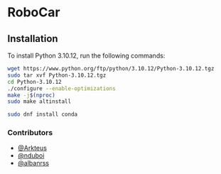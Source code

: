 # RoboCar

## Installation

To install Python 3.10.12, run the following commands:

```bash
wget https://www.python.org/ftp/python/3.10.12/Python-3.10.12.tgz
sudo tar xvf Python-3.10.12.tgz
cd Python-3.10.12
./configure --enable-optimizations
make -j$(nproc)
sudo make altinstall
```

```bash
sudo dnf install conda
```

### Contributors

- [@Arkteus](https://github.com/Arkteus)
- [@nduboi](https://github.com/nduboi)
- [@albanrss](https://github.com/albanrss)